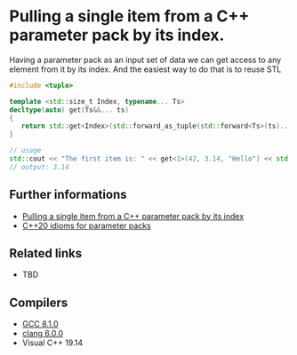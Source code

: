 # Pulling a single item from a C++ parameter pack by its index.
Having a parameter pack as an input set of data we can get access to any element from it by its index.
And the easiest way to do that is to reuse STL


```cpp
#include <tuple>

template <std::size_t Index, typename... Ts>
decltype(auto) get(Ts&&... ts)
{
   return std::get<Index>(std::forward_as_tuple(std::forward<Ts>(ts)...));
}

// usage
std::cout << "The first item is: " << get<1>(42, 3.14, "Hello") << std::endl;
// output: 3.14
```

## Further informations
* [Pulling a single item from a C++ parameter pack by its index](https://devblogs.microsoft.com/oldnewthing/20240516-00/?p=109771)
* [C++20 idioms for parameter packs](https://www.scs.stanford.edu/~dm/blog/param-pack.html)
## Related links
* TBD
## Compilers
* [GCC 8.1.0](https://wandbox.org/)
* [clang 6.0.0](https://wandbox.org/)
* Visual C++ 19.14 
